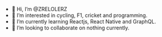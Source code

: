 - 👋 Hi, I’m @ZRELOLERZ
- 👀 I’m interested in cycling, F1, cricket and programming.
- 🌱 I’m currently learning Reactjs, React Native and GraphQL.
- 💞️ I’m looking to collaborate on nothing currently.
